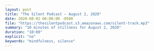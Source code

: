 ```yaml
---
layout: post
title: "The Silent Podcast — August 2, 2020"
date: 2020-08-02 06:00:00 -0500
file: "https://thesilentpodcast.s3.amazonaws.com/silent-track.mp3"
summary: "10 minutes of stillness for August 2, 2020"
duration: "10:00"
explicit: "no"
keywords: "mindfulness, silence"
---
```

